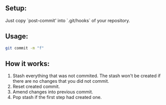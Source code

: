<h2>Setup:</h2>
Just copy `post-commit' into `.git/hooks` of your repository.
<h2>Usage:</h2>

```sh
git commit -m "f"
```

<h2>How it works:</h2>

1. Stash everything that was not commited. The stash won't be created if there are no changes that you did not commit.
2. Reset created commit.
3. Amend changes into previous commit.
4. Pop stash if the first step had created one.

